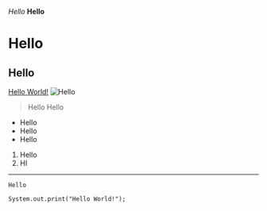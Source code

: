 _Hello_
**Hello**
# Hello
## Hello
[Hello World!](https://www.helloworld.org/)
![Hello](https://upload.wikimedia.org/wikipedia/commons/a/a2/Hello_%28yellow%29.png)
> Hello
> Hello
* Hello
* Hello
* Hello

1. Hello
2. HI

---
`Hello`
```
System.out.print("Hello World!");
```

